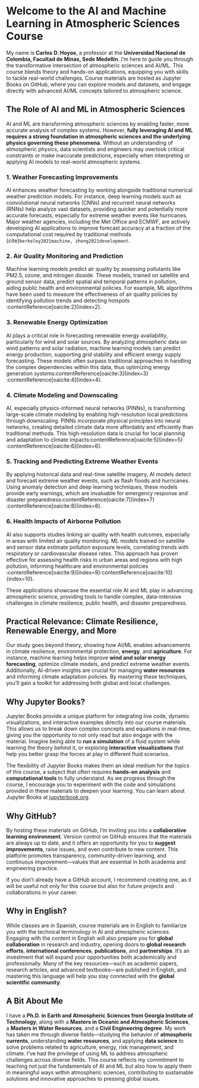 # Welcome to the AI and Machine Learning in Atmospheric Sciences Course

My name is **Carlos D. Hoyos**, a professor at the **Universidad Nacional de Colombia, Facultad de Minas, Sede Medellín**. I’m here to guide you through the transformative intersection of atmospheric sciences and AI/ML. This course blends theory and hands-on applications, equipping you with skills to tackle real-world  challenges. Course materials are hosted as Jupyter Books on GitHub, where you can explore models and datasets, and engage directly with advanced AI/ML concepts tailored to atmospheric science.

## The Role of AI and ML in Atmospheric Sciences

AI and ML are transforming atmospheric sciences by enabling faster, more accurate analysis of complex systems. However, **fully leveraging AI and ML requires a strong foundation in atmospheric sciences and the underlying physics governing these phenomena**. Without an understanding of atmospheric physics, data scientists and engineers may overlook critical constraints or make inaccurate predictions, especially when interpreting or applying AI models to real-world atmospheric systems.

### 1. Weather Forecasting Improvements
AI enhances weather forecasting by working alongside traditional numerical weather prediction models. For instance, deep learning models such as convolutional neural networks (CNNs) and recurrent neural networks (RNNs) help analyze vast datasets, providing quicker and potentially more accurate forecasts, especially for extreme weather events like hurricanes. Major weather agencies, including the Met Office and ECMWF, are actively developing AI applications to improve forecast accuracy at a fraction of the computational cost required by traditional methods {cite}`berkeley2021machine, zheng2021development`.


### 2. Air Quality Monitoring and Prediction
Machine learning models predict air quality by assessing pollutants like PM2.5, ozone, and nitrogen dioxide. These models, trained on satellite and ground sensor data, predict spatial and temporal patterns in pollution, aiding public health and environmental policies. For example, ML algorithms have been used to measure the effectiveness of air quality policies by identifying pollution trends and detecting hotspots&#8203;:contentReference[oaicite:2]{index=2}.

### 3. Renewable Energy Optimization
AI plays a critical role in forecasting renewable energy availability, particularly for wind and solar sources. By analyzing atmospheric data on wind patterns and solar radiation, machine learning models can predict energy production, supporting grid stability and efficient energy supply forecasting. These models often surpass traditional approaches in handling the complex dependencies within this data, thus optimizing energy generation systems&#8203;:contentReference[oaicite:3]{index=3}&#8203;:contentReference[oaicite:4]{index=4}.

### 4. Climate Modeling and Downscaling
AI, especially physics-informed neural networks (PINNs), is transforming large-scale climate modeling by enabling high-resolution local predictions through downscaling. PINNs incorporate physical principles into neural networks, creating detailed climate data more affordably and efficiently than traditional methods. This high-resolution data is crucial for local planning and adaptation to climate impacts&#8203;:contentReference[oaicite:5]{index=5}&#8203;:contentReference[oaicite:6]{index=6}.

### 5. Tracking and Predicting Extreme Weather Events
By applying historical data and real-time satellite imagery, AI models detect and forecast extreme weather events, such as flash floods and hurricanes. Using anomaly detection and deep learning techniques, these models provide early warnings, which are invaluable for emergency response and disaster preparedness&#8203;:contentReference[oaicite:7]{index=7}&#8203;:contentReference[oaicite:8]{index=8}.

### 6. Health Impacts of Airborne Pollution
AI also supports studies linking air quality with health outcomes, especially in areas with limited air quality monitoring. ML models trained on satellite and sensor data estimate pollution exposure levels, correlating trends with respiratory or cardiovascular disease rates. This approach has proven effective for assessing health risks in urban areas and regions with high pollution, informing healthcare and environmental policies&#8203;:contentReference[oaicite:9]{index=9}&#8203;:contentReference[oaicite:10]{index=10}.

These applications showcase the essential role AI and ML play in advancing atmospheric science, providing tools to handle complex, data-intensive challenges in climate resilience, public health, and disaster preparedness.

## Practical Relevance: Climate Resilience, Renewable Energy, and More

Our study goes beyond theory, showing how AI/ML enables advancements in climate resilience, environmental protection, **energy**, and **agriculture**. For instance, machine learning helps improve **wind and solar energy forecasting**, optimize climate models, and predict extreme weather events. Additionally, AI-driven insights are crucial for managing **water resources** and informing climate adaptation policies. By mastering these techniques, you’ll gain a toolkit for addressing both global and local challenges.


## Why Jupyter Books?

Jupyter Books provide a unique platform for integrating live code, dynamic visualizations, and interactive examples directly into our course materials. This allows us to break down complex concepts and equations in real-time, giving you the opportunity to not only read but also engage with the material. Imagine being able to **run a simulation** of a fluid system while learning the theory behind it, or exploring **interactive visualizations** that help you better grasp the forces at play in different fluid scenarios.

The flexibility of Jupyter Books makes them an ideal medium for the topics of this course, a subject that often requires **hands-on analysis** and **computational tools** to fully understand. As we progress through the course, I encourage you to experiment with the code and simulations provided in these materials to deepen your learning. You can learn about Jupyter Books at [jupyterbook.org](https://jupyterbook.org).


## Why GitHub?

By hosting these materials on GitHub, I’m inviting you into a **collaborative learning environment**. Version control on GitHub ensures that the materials are always up to date, and it offers an opportunity for you to **suggest improvements**, raise issues, and even contribute to new content. This platform promotes transparency, community-driven learning, and continuous improvement—values that are essential in both academia and engineering practice.

If you don’t already have a GitHub account, I recommend creating one, as it will be useful not only for this course but also for future projects and collaborations in your career.

## Why in English?

While classes are in Spanish, course materials are in English to familiarize you with the technical terminology in AI and atmospheric sciences. Engaging with the content in English will also prepare you for **global collaboration** in research and industry, opening doors to  **global research efforts**, **international conferences**, **publications**, and **partnerships**. It’s an investment that will expand your opportunities both academically and professionally. Many of the key resources—such as academic papers, research articles, and advanced textbooks—are published in English, and mastering this language will help you stay connected with the **global scientific community**.

## A Bit About Me

I have a **Ph.D. in Earth and Atmospheric Sciences from Georgia Institute of Technology**, along with a **Masters in Oceanic and Atmospheric Sciences**, a **Masters in Water Resources**, and a **Civil Engineering degree**. My work has taken me through diverse fields—studying the behavior of **atmospheric currents**, understanding **water resources**, and applying **data science** to solve problems related to agriculture, energy, risk management, and climate. I’ve had the privilege of using ML to address atmospheric challenges across diverse fields. This course reflects my commitment to teaching not just the fundamentals of AI and ML but also how to apply them in meaningful ways within atmospheric sciences, contributing to sustainable solutions and innovative approaches to pressing global issues.


```{tableofcontents}
```
